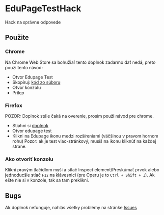 # EduPageTestHack
Hack na správne odpovede

## Použite
### Chrome
Na Chrome Web Store sa bohužiaľ tento doplnok zadarmo dať nedá, preto použi tento návod: 
- Otvor Edupage Test
- Skopíruj: [kód zo súboru](https://raw.githubusercontent.com/ivanhrabcak/EduPageTestHack/main/src/edu-hack.js)
- Otvor konzolu
- Prilep

### Firefox
POZOR: Doplnok stále čaká na overenie, prosím použi návod pre chrome.
- Stiahni si [doplnok](https://addons.mozilla.org/sk/firefox/addon/edupagetesthack/)
- Otvor edupage test
- Klikni na Edupage ikonu medzi rozšíreniami (väčšinou v pravom hornom rohu)
Pozor: ak je test viac-stránkový, musíš na ikonu kliknúť na každej strane.

### Ako otvoriť konzolu
Klikni pravým tlačidlom myši a stlač Inspect element/Preskúmať prvok alebo jednoducšie stlač `F12` na klávesnici (pre Operu je to `Ctrl + Shift + I`). Ak ešte nie si v konzole, tak sa tam preklikni.

## Bugs
Ak doplnok nefunguje, nahlás všetky problémy na stránke [Issues](https://github.com/ivanhrabcak/EduPageTestHack/issues)
